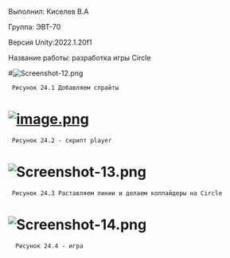 Выполнил: Киселев В.А

Группа: ЭВТ-70

Версия Unity:2022.1.20f1

Название работы: разработка игры Circle

#![Screenshot-12.png](https://i.postimg.cc/KYQ32SQX/Screenshot-12.png)

     Рисунок 24.1 Добавляем спрайты
     
# [![image.png](https://i.postimg.cc/HL3TjyTY/image.png)](https://postimg.cc/Z99GM092)

     Рисунок 24.2 - скрипт player
        
# ![Screenshot-13.png](https://i.postimg.cc/K8DDRWQf/Screenshot-13.png)

     Рисунок 24.3 Раставляем линии и делаем коллайдеры на Circle

# ![Screenshot-14.png](https://i.postimg.cc/FHp09Lsn/Screenshot-14.png)

      Рисунок 24.4 - игра
